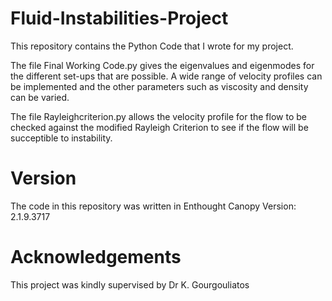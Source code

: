 # Fluid-Instabilities-Project
This repository contains the Python Code that I wrote for my project.

The file Final Working Code.py gives the eigenvalues and eigenmodes for the different set-ups that are possible.
A wide range of velocity profiles can be implemented and the other parameters such as viscosity and density can be varied.

The file Rayleighcriterion.py allows the velocity profile for the flow to be checked against the modified Rayleigh Criterion
to see if the flow will be succeptible to instability.

# Version
The code in this repository was written in Enthought Canopy Version: 2.1.9.3717 

# Acknowledgements
This project was kindly supervised by Dr K. Gourgouliatos
